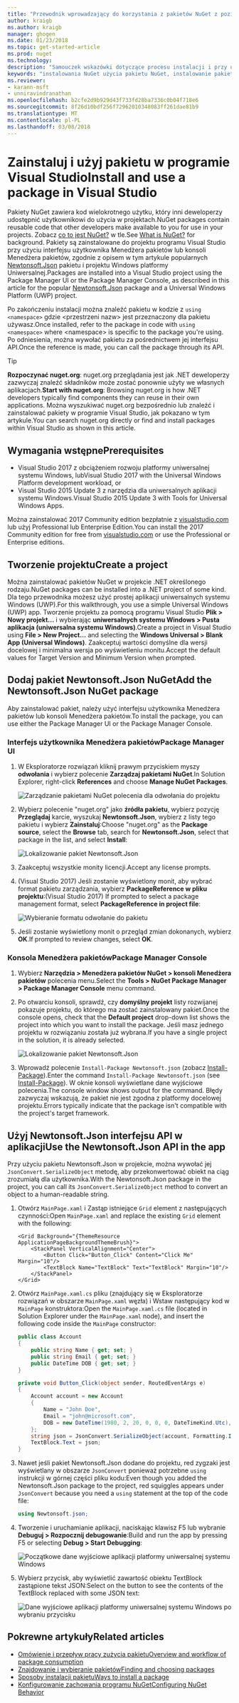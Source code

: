 ```yaml
---
title: "Przewodnik wprowadzający do korzystania z pakietów NuGet z poziomu programu Visual Studio | Dokumentacja firmy Microsoft"
author: kraigb
ms.author: kraigb
manager: ghogen
ms.date: 01/23/2018
ms.topic: get-started-article
ms.prod: nuget
ms.technology: 
description: "Samouczek wskazówki dotyczące procesu instalacji i przy użyciu pakietu NuGet w projekcie programu Visual Studio."
keywords: "instalowania NuGet użycia pakietu NuGet, instalowanie pakietów NuGet, odwołania do pakietu NuGet, za pomocą pakietów NuGet"
ms.reviewer:
- karann-msft
- unniravindranathan
ms.openlocfilehash: b2cfe2d9b929d43f733fd28ba7336c0b04f718e6
ms.sourcegitcommit: 8f26d10bdf256f72962010348083ff261dae81b9
ms.translationtype: MT
ms.contentlocale: pl-PL
ms.lasthandoff: 03/08/2018
---
```

# <a name="install-and-use-a-package-in-visual-studio"></a><span data-ttu-id="74854-104">Zainstaluj i użyj pakietu w programie Visual Studio</span><span class="sxs-lookup"><span data-stu-id="74854-104">Install and use a package in Visual Studio</span></span>

<span data-ttu-id="74854-105">Pakiety NuGet zawiera kod wielokrotnego użytku, który inni deweloperzy udostępnić użytkownikowi do użycia w projektach.</span><span class="sxs-lookup"><span data-stu-id="74854-105">NuGet packages contain reusable code that other developers make available to you for use in your projects.</span></span> <span data-ttu-id="74854-106">Zobacz [co to jest NuGet?](../What-is-NuGet.md) w tle.</span><span class="sxs-lookup"><span data-stu-id="74854-106">See [What is NuGet?](../What-is-NuGet.md) for background.</span></span> <span data-ttu-id="74854-107">Pakiety są zainstalowane do projektu programu Visual Studio przy użyciu interfejsu użytkownika Menedżera pakietów lub konsoli Menedżera pakietów, zgodnie z opisem w tym artykule popularnych [Newtonsoft.Json](https://www.nuget.org/packages/Newtonsoft.Json/) pakietu i projektu Windows platformy Uniwersalnej.</span><span class="sxs-lookup"><span data-stu-id="74854-107">Packages are installed into a Visual Studio project using the Package Manager UI or the Package Manager Console, as described in this article for the popular [Newtonsoft.Json](https://www.nuget.org/packages/Newtonsoft.Json/) package and a Universal Windows Platform (UWP) project.</span></span>

<span data-ttu-id="74854-108">Po zakończeniu instalacji można znaleźć pakietu w kodzie z `using <namespace>` gdzie \<przestrzeni nazw\> jest przeznaczony dla pakietu używasz.</span><span class="sxs-lookup"><span data-stu-id="74854-108">Once installed, refer to the package in code with `using <namespace>` where \<namespace\> is specific to the package you're using.</span></span> <span data-ttu-id="74854-109">Po odniesienia, można wywołać pakietu za pośrednictwem jej interfejsu API.</span><span class="sxs-lookup"><span data-stu-id="74854-109">Once the reference is made, you can call the package through its API.</span></span>

> [!Tip]
> <span data-ttu-id="74854-110">**Rozpoczynać nuget.org**: nuget.org przeglądania jest jak .NET deweloperzy zazwyczaj znaleźć składników może zostać ponownie użyty we własnych aplikacjach.</span><span class="sxs-lookup"><span data-stu-id="74854-110">**Start with nuget.org**: Browsing nuget.org is how .NET developers typically find components they can reuse in their own applications.</span></span> <span data-ttu-id="74854-111">Można wyszukiwać nuget.org bezpośrednio lub znaleźć i zainstalować pakiety w programie Visual Studio, jak pokazano w tym artykule.</span><span class="sxs-lookup"><span data-stu-id="74854-111">You can search nuget.org directly or find and install packages within Visual Studio as shown in this article.</span></span>

## <a name="prerequisites"></a><span data-ttu-id="74854-112">Wymagania wstępne</span><span class="sxs-lookup"><span data-stu-id="74854-112">Prerequisites</span></span>

- <span data-ttu-id="74854-113">Visual Studio 2017 z obciążeniem rozwoju platformy uniwersalnej systemu Windows, lub</span><span class="sxs-lookup"><span data-stu-id="74854-113">Visual Studio 2017 with the Universal Windows Platform development workload, or</span></span>
- <span data-ttu-id="74854-114">Visual Studio 2015 Update 3 z narzędzia dla uniwersalnych aplikacji systemu Windows.</span><span class="sxs-lookup"><span data-stu-id="74854-114">Visual Studio 2015 Update 3 with Tools for Universal Windows Apps.</span></span>

<span data-ttu-id="74854-115">Można zainstalować 2017 Community edition bezpłatnie z [visualstudio.com](https://www.visualstudio.com/) lub użyj Professional lub Enterprise Edition.</span><span class="sxs-lookup"><span data-stu-id="74854-115">You can install the 2017 Community edition for free from [visualstudio.com](https://www.visualstudio.com/) or use the Professional or Enterprise editions.</span></span>

## <a name="create-a-project"></a><span data-ttu-id="74854-116">Tworzenie projektu</span><span class="sxs-lookup"><span data-stu-id="74854-116">Create a project</span></span>

<span data-ttu-id="74854-117">Można zainstalować pakietów NuGet w projekcie .NET określonego rodzaju.</span><span class="sxs-lookup"><span data-stu-id="74854-117">NuGet packages can be installed into a .NET project of some kind.</span></span> <span data-ttu-id="74854-118">Dla tego przewodnika możesz użyć prostej aplikacji uniwersalnych systemu Windows (UWP).</span><span class="sxs-lookup"><span data-stu-id="74854-118">For this walkthrough, you use a simple Universal Windows (UWP) app.</span></span> <span data-ttu-id="74854-119">Tworzenie projektu za pomocą programu Visual Studio **Plik > Nowy projekt...**  i wybierając **uniwersalnych systemu Windows > Pusta aplikacja (uniwersalna systemu Windows)**.</span><span class="sxs-lookup"><span data-stu-id="74854-119">Create a project in Visual Studio using **File > New Project...** and selecting the **Windows Universal > Blank App (Universal Windows)**.</span></span> <span data-ttu-id="74854-120">Zaakceptuj wartości domyślne dla wersji docelowej i minimalna wersja po wyświetleniu monitu.</span><span class="sxs-lookup"><span data-stu-id="74854-120">Accept the default values for Target Version and Minimum Version when prompted.</span></span>

## <a name="add-the-newtonsoftjson-nuget-package"></a><span data-ttu-id="74854-121">Dodaj pakiet Newtonsoft.Json NuGet</span><span class="sxs-lookup"><span data-stu-id="74854-121">Add the Newtonsoft.Json NuGet package</span></span>

<span data-ttu-id="74854-122">Aby zainstalować pakiet, należy użyć interfejsu użytkownika Menedżera pakietów lub konsoli Menedżera pakietów.</span><span class="sxs-lookup"><span data-stu-id="74854-122">To install the package, you can use either the Package Manager UI or the Package Manager Console.</span></span>

### <a name="package-manager-ui"></a><span data-ttu-id="74854-123">Interfejs użytkownika Menedżera pakietów</span><span class="sxs-lookup"><span data-stu-id="74854-123">Package Manager UI</span></span>

1. <span data-ttu-id="74854-124">W Eksploratorze rozwiązań kliknij prawym przyciskiem myszy **odwołania** i wybierz polecenie **Zarządzaj pakietami NuGet**.</span><span class="sxs-lookup"><span data-stu-id="74854-124">In Solution Explorer, right-click **References** and choose **Manage NuGet Packages**.</span></span>

    ![Zarządzanie pakietami NuGet polecenia dla odwołania do projektu](media/QS_Use-02-ManageNuGetPackages.png)

1. <span data-ttu-id="74854-126">Wybierz polecenie "nuget.org" jako **źródła pakietu**, wybierz pozycję **Przeglądaj** karcie, wyszukaj **Newtonsoft.Json**, wybierz z listy tego pakietu i wybierz  **Zainstaluj**:</span><span class="sxs-lookup"><span data-stu-id="74854-126">Choose "nuget.org" as the **Package source**, select the **Browse** tab, search for **Newtonsoft.Json**, select that package in the list, and select **Install**:</span></span>

    ![Lokalizowanie pakiet Newtonsoft.Json](media/QS_Use-03-NewtonsoftJson.png)

1. <span data-ttu-id="74854-128">Zaakceptuj wszystkie monity licencji.</span><span class="sxs-lookup"><span data-stu-id="74854-128">Accept any license prompts.</span></span>

1. <span data-ttu-id="74854-129">(Visual Studio 2017) Jeśli zostanie wyświetlony monit, aby wybrać format pakietu zarządzania, wybierz **PackageReference w pliku projektu**:</span><span class="sxs-lookup"><span data-stu-id="74854-129">(Visual Studio 2017) If prompted to select a package management format, select **PackageReference in project file**:</span></span>

    ![Wybieranie formatu odwołanie do pakietu](media/QS_Use-03b-SelectFormat.png)

1. <span data-ttu-id="74854-131">Jeśli zostanie wyświetlony monit o przegląd zmian dokonanych, wybierz **OK**.</span><span class="sxs-lookup"><span data-stu-id="74854-131">If prompted to review changes, select **OK**.</span></span>

### <a name="package-manager-console"></a><span data-ttu-id="74854-132">Konsola Menedżera pakietów</span><span class="sxs-lookup"><span data-stu-id="74854-132">Package Manager Console</span></span>

1. <span data-ttu-id="74854-133">Wybierz **Narzędzia > Menedżera pakietów NuGet > konsoli Menedżera pakietów** polecenia menu.</span><span class="sxs-lookup"><span data-stu-id="74854-133">Select the **Tools > NuGet Package Manager > Package Manager Console** menu command.</span></span>

1. <span data-ttu-id="74854-134">Po otwarciu konsoli, sprawdź, czy **domyślny projekt** listy rozwijanej pokazuje projektu, do którego ma zostać zainstalowany pakiet.</span><span class="sxs-lookup"><span data-stu-id="74854-134">Once the console opens, check that the **Default project** drop-down list shows the project into which you want to install the package.</span></span> <span data-ttu-id="74854-135">Jeśli masz jednego projektu w rozwiązaniu została już wybrana.</span><span class="sxs-lookup"><span data-stu-id="74854-135">If you have a single project in the solution, it is already selected.</span></span>

    ![Lokalizowanie pakiet Newtonsoft.Json](media/QS_Use-08-Console1.png)

1. <span data-ttu-id="74854-137">Wprowadź polecenie `Install-Package Newtonsoft.json` (zobacz [Install-Package](../tools/ps-ref-install-package.md)).</span><span class="sxs-lookup"><span data-stu-id="74854-137">Enter the command `Install-Package Newtonsoft.json` (see [Install-Package](../tools/ps-ref-install-package.md)).</span></span> <span data-ttu-id="74854-138">W oknie konsoli wyświetlane dane wyjściowe polecenia.</span><span class="sxs-lookup"><span data-stu-id="74854-138">The console window shows output for the command.</span></span> <span data-ttu-id="74854-139">Błędy zazwyczaj wskazują, że pakiet nie jest zgodna z platformy docelowej projektu.</span><span class="sxs-lookup"><span data-stu-id="74854-139">Errors typically indicate that the package isn't compatible with the project's target framework.</span></span>

## <a name="use-the-newtonsoftjson-api-in-the-app"></a><span data-ttu-id="74854-140">Użyj Newtonsoft.Json interfejsu API w aplikacji</span><span class="sxs-lookup"><span data-stu-id="74854-140">Use the Newtonsoft.Json API in the app</span></span>

<span data-ttu-id="74854-141">Przy użyciu pakietu Newtonsoft.Json w projekcie, można wywołać jej `JsonConvert.SerializeObject` metodę, aby przekonwertować obiekt na ciąg zrozumiałą dla użytkownika.</span><span class="sxs-lookup"><span data-stu-id="74854-141">With the Newtonsoft.Json package in the project, you can call its `JsonConvert.SerializeObject` method to convert an object to a human-readable string.</span></span>

1. <span data-ttu-id="74854-142">Otwórz `MainPage.xaml` i Zastąp istniejące `Grid` element z następujących czynności:</span><span class="sxs-lookup"><span data-stu-id="74854-142">Open `MainPage.xaml` and replace the existing `Grid` element with the following:</span></span>

    ```xaml
    <Grid Background="{ThemeResource ApplicationPageBackgroundThemeBrush}">
        <StackPanel VerticalAlignment="Center">
            <Button Click="Button_Click" Content="Click Me" Margin="10"/>
            <TextBlock Name="TextBlock" Text="TextBlock" Margin="10"/>
        </StackPanel>
    </Grid>
    ```

1. <span data-ttu-id="74854-143">Otwórz `MainPage.xaml.cs` pliku (znajdujący się w Eksploratorze rozwiązań w obszarze `MainPage.xaml` węzła) i Wstaw następujący kod w `MainPage` konstruktora:</span><span class="sxs-lookup"><span data-stu-id="74854-143">Open the `MainPage.xaml.cs` file (located in Solution Explorer under the `MainPage.xaml` node), and insert the following code inside the `MainPage` constructor:</span></span>

    ```cs
    public class Account
    {
        public string Name { get; set; }
        public string Email { get; set; }
        public DateTime DOB { get; set; }
    }

    private void Button_Click(object sender, RoutedEventArgs e)
    {
        Account account = new Account
        {
            Name = "John Doe",
            Email = "john@microsoft.com",
            DOB = new DateTime(1980, 2, 20, 0, 0, 0, DateTimeKind.Utc),
        };
        string json = JsonConvert.SerializeObject(account, Formatting.Indented);
        TextBlock.Text = json;
    }
    ```

1. <span data-ttu-id="74854-144">Nawet jeśli pakiet Newtonsoft.Json dodane do projektu, red zygzaki jest wyświetlany w obszarze `JsonConvert` ponieważ potrzebne `using` instrukcji w górnej części pliku kodu:</span><span class="sxs-lookup"><span data-stu-id="74854-144">Even though you added the Newtonsoft.Json package to the project, red squiggles appears under `JsonConvert` because you need a `using` statement at the top of the code file:</span></span>

    ```cs
    using Newtonsoft.json;
    ```

1. <span data-ttu-id="74854-145">Tworzenie i uruchamianie aplikacji, naciskając klawisz F5 lub wybranie **Debuguj > Rozpocznij debugowanie**:</span><span class="sxs-lookup"><span data-stu-id="74854-145">Build and run the app by pressing F5 or selecting **Debug > Start Debugging**:</span></span>

    ![Początkowe dane wyjściowe aplikacji platformy uniwersalnej systemu Windows](media/QS_Use-06-AppStart.png)

1. <span data-ttu-id="74854-147">Wybierz przycisk, aby wyświetlić zawartość obiektu TextBlock zastąpione tekst JSON:</span><span class="sxs-lookup"><span data-stu-id="74854-147">Select on the button to see the contents of the TextBlock replaced with some JSON text:</span></span>

    ![Dane wyjściowe aplikacji platformy uniwersalnej systemu Windows po wybraniu przycisku](media/QS_Use-07-AppEnd.png)

## <a name="related-articles"></a><span data-ttu-id="74854-149">Pokrewne artykuły</span><span class="sxs-lookup"><span data-stu-id="74854-149">Related articles</span></span>

- [<span data-ttu-id="74854-150">Omówienie i przepływ pracy zużycia pakietu</span><span class="sxs-lookup"><span data-stu-id="74854-150">Overview and workflow of package consumption</span></span>](../consume-packages/overview-and-workflow.md)
- [<span data-ttu-id="74854-151">Znajdowanie i wybieranie pakietów</span><span class="sxs-lookup"><span data-stu-id="74854-151">Finding and choosing packages</span></span>](../consume-packages/finding-and-choosing-packages.md)
- [<span data-ttu-id="74854-152">Sposoby instalacji pakietu</span><span class="sxs-lookup"><span data-stu-id="74854-152">Ways to install a package</span></span>](../consume-packages/ways-to-install-a-package.md)
- [<span data-ttu-id="74854-153">Konfigurowanie zachowania programu NuGet</span><span class="sxs-lookup"><span data-stu-id="74854-153">Configuring NuGet Behavior</span></span>](../consume-packages/configuring-nuget-behavior.md)
